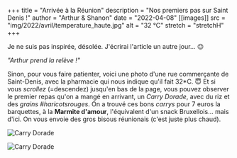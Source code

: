 +++
title = "Arrivée à la Réunion"
description = "Nos premiers pas sur Saint Denis !"
author = "Arthur & Shanon"
date = "2022-04-08"
[[images]]
  src = "img/2022/avril/temperature_haute.jpg"
  alt = "32 °C"
  stretch = "stretchH"
+++

Je ne suis pas inspirée, désolée. J'écrirai l'article un autre jour...  😉

*"Arthur prend la relève !"*

Sinon, pour vous faire patienter, voici une photo d'une rue commerçante de Saint-Denis, avec la pharmacie qui nous indique qu'il fait 32*C. 😇
Et si vous *scrollez* (=descendez) jusqu'en bas de la page, vous pouvez observer le premier repas qu'on a mangé en arrivant, un *Carry Dorade*, avec du riz et des *grains* _#haricotsrouges_.
On a trouvé ces bons *carrys* pour 7 euros la barquettes, à la **Marmite d'amour**, l'équivalent d'un snack Bruxellois... mais d'ici. 
On vous envoie des gros bisous réunionais (c'est juste plus chaud).
<!--more-->

![Carry Dorade](/img/2022/avril/temperature_haute.jpg)

![Carry Dorade](/img/2022/avril/carry_dorade.jpg)
